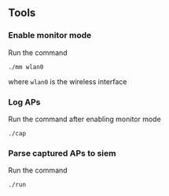 ## Tools
### Enable monitor mode
Run the command
```
./mm wlan0
```
where `wlan0` is the wireless interface

### Log APs
Run the command after enabling monitor mode
```
./cap
```

### Parse captured APs to siem
Run the command
```
./run
```
